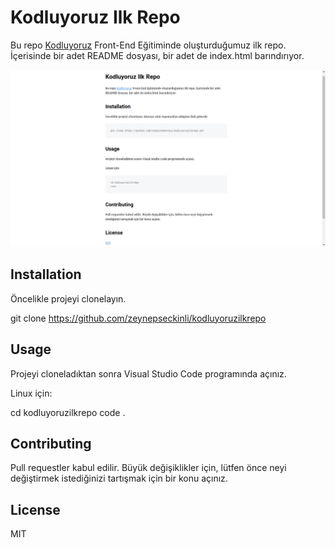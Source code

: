 # Kodluyoruz Ilk Repo
Bu repo [Kodluyoruz](https://app.patika.dev/courses/git/githuba-projemizin-eklenmesi-ve-diger-repo-hosting-web-platformlari) Front-End Eğitiminde oluşturduğumuz ilk repo. İçerisinde bir adet README dosyası, bir adet de index.html barındırıyor.

![](https://raw.githubusercontent.com/Kodluyoruz/taskforce/main/git/odev1/figures/markdown.png)

## Installation
Öncelikle projeyi clonelayın.

git clone https://github.com/zeynepseckinli/kodluyoruzilkrepo

## Usage
Projeyi cloneladıktan sonra Visual Studio Code programında açınız.

Linux için:

cd kodluyoruzilkrepo
code .

## Contributing
Pull requestler kabul edilir. Büyük değişiklikler için, lütfen önce neyi değiştirmek istediğinizi tartışmak için bir konu açınız.

## License
MIT
